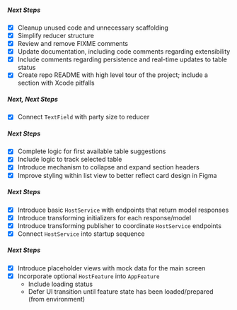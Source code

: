 ##### Next Steps
- [x] Cleanup unused code and unnecessary scaffolding
- [x] Simplify reducer structure
- [x] Review and remove FIXME comments
- [x] Update documentation, including code comments regarding extensibility
- [x] Include comments regarding persistence and real-time updates to table status
- [x] Create repo README with high level tour of the project; include a section with Xcode pitfalls

##### Next, Next Steps
- [x] Connect `TextField` with party size to reducer

##### Next Steps
- [x] Complete logic for first available table suggestions
- [x] Include logic to track selected table
- [x] Introduce mechanism to collapse and expand section headers
- [x] Improve styling within list view to better reflect card design in Figma

##### Next Steps
- [x] Introduce basic `HostService` with endpoints that return model responses
- [x] Introduce transforming initializers for each response/model
- [x] Introduce transforming publisher to coordinate `HostService` endpoints
- [x] Connect `HostService` into startup sequence

##### Next Steps
- [x] Introduce placeholder views with mock data for the main screen
- [x] Incorporate optional `HostFeature` into `AppFeature`
	- Include loading status
	- Defer UI transition until feature state has been loaded/prepared (from environment)